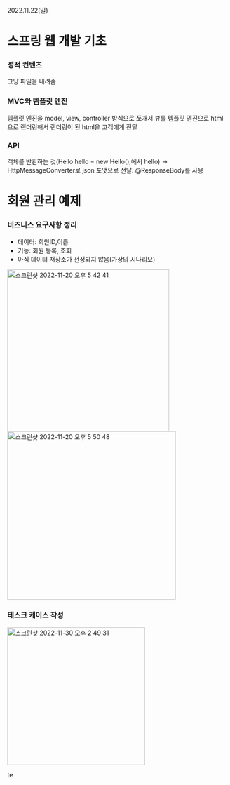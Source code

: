 2022.11.22(일)

# 스프링 웹 개발 기초

### 정적 컨텐츠
 그냥 파일을 내려줌

### MVC와 템플릿 엔진
 템플릿 엔진을 model, view, controller 방식으로 쪼개서 뷰를 템플릿 엔진으로 html으로 랜더링해서 랜더링이 된 html을 고객에게 전달

### API
객체를 반환하는 것(Hello hello = new Hello();에서 hello)
-> HttpMessageConverter로 json 포맷으로 전달.
@ResponseBody를 사용

# 회원 관리 예제

### 비즈니스 요구사항 정리
- 데이터: 회원ID,이름
- 기능: 회원 등록, 조회
- 아직 데이터 저장소가 선정되지 않음(가상의 시나리오) 
<img width="369" alt="스크린샷 2022-11-20 오후 5 42 41" src="https://user-images.githubusercontent.com/96857599/202893212-1a6e420d-f81e-4872-9906-3dcbc4ee2582.png">

<img width="384" alt="스크린샷 2022-11-20 오후 5 50 48" src="https://user-images.githubusercontent.com/96857599/202893496-a70bb101-7789-4a55-a20d-d1ada18fdd4b.png">

### 테스크 케이스 작성
<img width="314" alt="스크린샷 2022-11-30 오후 2 49 31" src="https://user-images.githubusercontent.com/96857599/204717914-75b3dcfa-c2d7-4d02-a8d7-466db2d987bd.png">

te
